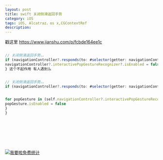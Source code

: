 ```yaml
---
layout: post
title: swift 关闭侧滑返回手势
category: iOS
tags: iOS, Alcatraz，os x,CGContextRef
description:
---
```

戳这里 https://www.jianshu.com/p/fcbde164ee1c


```javascript

// 关闭侧滑返回手势，。
if (navigationController?.responds(to: #selector(getter: navigationController?.interactivePopGestureRecognizer)))! {
navigationController?.interactivePopGestureRecognizer?.isEnabled = false
} 这个不起作用 有人遇到么


// 关闭侧滑返回手势，。
if (navigationController?.responds(to: #selector(getter: navigationController?.interactivePopGestureRecognizer)))! {


for popGesture in (self.navigationController?.interactivePopGestureRecognizer?.view?.gestureRecognizers)! {
popGesture.isEnabled = false
}
}









```









<script language="javascript" type="text/javascript" src="//js.users.51.la/19176892.js"></script>
<noscript><a href="//www.51.la/?19176892" target="_blank"><img alt="&#x6211;&#x8981;&#x5566;&#x514D;&#x8D39;&#x7EDF;&#x8BA1;" src="//img.users.51.la/19176892.asp" style="border:none" /></a></noscript>


